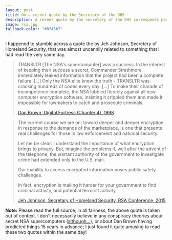 ```yaml
---
layout: post
title: On a recent quote by the Secretary of the DHS
description: A recent quote by the secretary of the DHS corresponds perfectly to a quote from the almost dystopian book "Digital Fortress". Coincidence? Yes, 100%. Still, it's pretty amusing.
image: rsa.jpg
fallback-color: "#0f45b7"
---
```


I happened to stumble across a quote the by Jeh Johnson, Secretery of Homeland Security, that was almost uncannily related to something that I had read the very same day.

>TRANSLTR [The NSA's supercomputer] was a success. In the interest of keeping their success a secret, Commander Strathmore immediately leaked information that the project had been a complete failure. [...] Only the NSA elite knew the truth - TRANSLTR was cracking hundreds of codes every day. [...] To make their charade of incompetence complete, the NSA lobbied fiercely against all new computer encryption software, insisting it crippled them and made it impossible for lawmakers to catch and prosecute criminals.
>
> [Dan Brown, Digital Fortress (Chapter 4), 1998](http://www.amazon.com/Digital-Fortress-Thriller-Dan-Brown/dp/0312944926)


>The current course we are on, toward deeper and deeper encryption in response to the demands of the marketplace, is one that presents real challenges for those in law enforcement and national security.
>
>Let me be clear: I understand the importance of what encryption brings to privacy. But, imagine the problems if, well after the advent of the telephone, the warrant authority of the government to investigate crime had extended only to the U.S. mail.
>
>Our inability to access encrypted information poses public safety challenges.
>
>In fact, encryption is making it harder for your government to find criminal activity, and potential terrorist activity. 
> 
> [Jeh Johnson, Secretary of Homeland Security, RSA Conference, 2015](https://web.archive.org/web/20151014054146/http://www.dhs.gov/news/2015/04/21/remarks-secretary-homeland-security-jeh-johnson-rsa-conference-2015)

**Note:** Please read the full source; in all fairness, the above quote is taken out of context. I don't necessarily believe in any conspiracy theories about secret NSA supercomputers ([although...](https://freedom-to-tinker.com/blog/haldermanheninger/how-is-nsa-breaking-so-much-crypto/)), or about Dan Brown having predicted things 15 years in advance; I just found it quite amusing to read these two quotes within the same day!